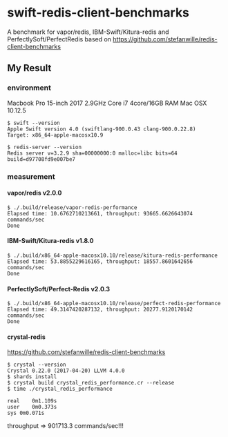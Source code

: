 # swift-redis-client-benchmarks

A benchmark for vapor/redis, IBM-Swift/Kitura-redis and PerfectlySoft/PerfectRedis based on https://github.com/stefanwille/redis-client-benchmarks

## My Result

### environment

Macbook Pro 15-inch 2017
2.9GHz Core i7 4core/16GB RAM
Mac OSX 10.12.5

```
$ swift --version
Apple Swift version 4.0 (swiftlang-900.0.43 clang-900.0.22.8)
Target: x86_64-apple-macosx10.9
```

```
$ redis-server --version
Redis server v=3.2.9 sha=00000000:0 malloc=libc bits=64 build=d97708fd9e007be7
```

### measurement

#### vapor/redis v2.0.0

```
$ ./.build/release/vapor-redis-performance
Elapsed time: 10.6762710213661, throughput: 93665.6626643074 commands/sec
Done
```

#### IBM-Swift/Kitura-redis v1.8.0

```
$ ./.build/x86_64-apple-macosx10.10/release/kitura-redis-performance
Elapsed time: 53.8855229616165, throughput: 18557.8601642656 commands/sec
Done
```

#### PerfectlySoft/Perfect-Redis v2.0.3

```
$ ./.build/x86_64-apple-macosx10.10/release/perfect-redis-performance
Elapsed time: 49.3147420287132, throughput: 20277.9120170142 commands/sec
Done
```

#### crystal-redis

https://github.com/stefanwille/redis-client-benchmarks

```
$ crystal --version
Crystal 0.22.0 (2017-04-20) LLVM 4.0.0
$ shards install
$ crystal build crystal_redis_performance.cr --release
$ time ./crystal_redis_performance

real	0m1.109s
user	0m0.373s
sys	0m0.071s
```

throughput => 901713.3 commands/sec!!!
